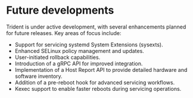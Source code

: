 # Future developments

Trident is under active development, with several enhancements planned for
future releases. Key areas of focus include:

- Support for servicing systemd System Extensions (sysexts).
- Enhanced SELinux policy management and updates.
- User-initiated rollback capabilities.
- Introduction of a gRPC API for improved integration.
- Implementation of a Host Report API to provide detailed hardware and software
  inventory.
- Addition of a pre-reboot hook for advanced servicing workflows.
- Kexec support to enable faster reboots during servicing operations.
